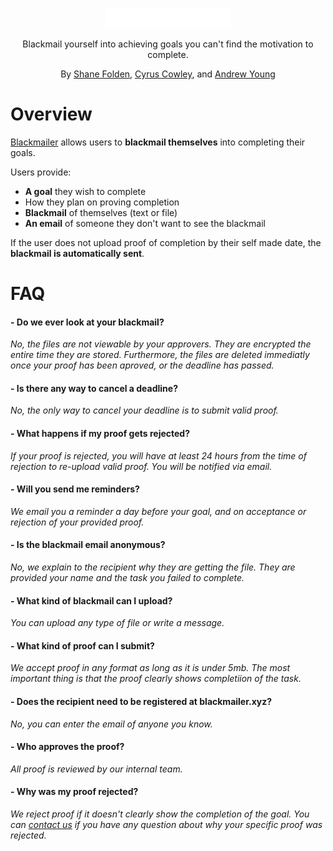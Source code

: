 <p align="center">
  <a href="https://blackmailer.xyz/">
    <img width="200px" src="https://raw.githubusercontent.com/cyficowley/blackmail/client-refactor/assets/logo.svg" />
  </a>
</p>

<p align="center">
  Blackmail yourself into achieving goals you can't find the motivation to complete.
</p>

<p align="center">
  By <a href="https://github.com/shanefolden">Shane Folden</a>, <a href="https://github.com/cyficowley">Cyrus Cowley</a>, and <a href="https://github.com/andyruwruw">Andrew Young</a>
</p>

# Overview

[Blackmailer](https://blackmailer.xyz/) allows users to **blackmail themselves** into completing their goals.

Users provide:
- **A goal** they wish to complete
- How they plan on proving completion
- **Blackmail** of themselves (text or file)
- **An email** of someone they don't want to see the blackmail

If the user does not upload proof of completion by their self made date, the **blackmail is automatically sent**.

# FAQ

#### - Do we ever look at your blackmail?

*No, the files are not viewable by your approvers. They are encrypted the entire time they are stored. Furthermore, the files are deleted immediatly once your proof has been aproved, or the deadline has passed.*

#### - Is there any way to cancel a deadline?

*No, the only way to cancel your deadline is to submit valid proof.*

#### - What happens if my proof gets rejected?

*If your proof is rejected, you will have at least 24 hours from the time of rejection to re-upload valid proof.  You will be notified via email.*

#### - Will you send me reminders?

*We email you a reminder a day before your goal, and on acceptance or rejection of your provided proof.*

#### - Is the blackmail email anonymous?

*No, we explain to the recipient why they are getting the file. They are provided your name and the task you failed to complete.*

#### - What kind of blackmail can I upload?

*You can upload any type of file or write a message.*

#### - What kind of proof can I submit?

*We accept proof in any format as long as it is under 5mb. The most important thing is that the proof clearly shows completiion of the task.*

#### - Does the recipient need to be registered at blackmailer.xyz?

*No, you can enter the email of anyone you know.*

#### - Who approves the proof?

*All proof is reviewed by our internal team.*

#### - Why was my proof rejected?

*We reject proof if it doesn't clearly show the completion of the goal.  You can [contact us](cyficowley@gmail.com ) if you have any question about why your specific proof was rejected.*
